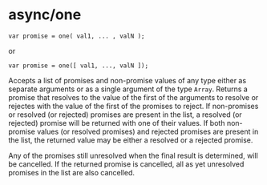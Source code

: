 # async/one

```
var promise = one( val1, ... , valN );
```

or

```
var promise = one([ val1, ..., valN ]);
```

Accepts a list of promises and non-promise values of any type either as separate arguments or as a single
argument of the type ```Array```. Returns a promise that resolves to the value of the first of the arguments
to resolve or rejectes with the value of the first of the promises to reject. If non-promises or resolved
(or rejected) promises are present in the list, a resolved (or rejected) promise will be returned with one
of their values. If both non-promise values (or resolved promises) and rejected promises are present in the
list, the returned value may be either a resolved or a rejected promise.

Any of the promises still unresolved when the final result is determined, will be cancelled. If the returned
promise is cancelled, all as yet unresolved promises in the list are also cancelled.
